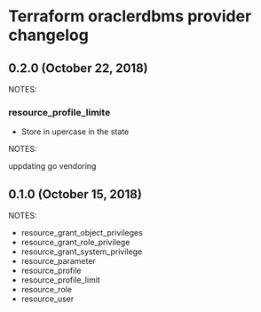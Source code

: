 # Terraform oraclerdbms provider changelog

## 0.2.0 (October 22, 2018)

NOTES:

### resource_profile_limite

* Store in upercase in the state

NOTES:

uppdating go vendoring

## 0.1.0 (October 15, 2018)

NOTES:

* resource_grant_object_privileges
* resource_grant_role_privilege
* resource_grant_system_privilege
* resource_parameter
* resource_profile
* resource_profile_limit
* resource_role
* resource_user